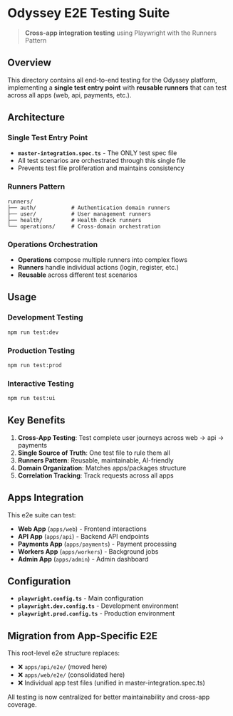 # Odyssey E2E Testing Suite

> **Cross-app integration testing** using Playwright with the Runners Pattern

## Overview
This directory contains all end-to-end testing for the Odyssey platform, implementing a **single test entry point** with **reusable runners** that can test across all apps (web, api, payments, etc.).

## Architecture

### Single Test Entry Point
- **`master-integration.spec.ts`** - The ONLY test spec file
- All test scenarios are orchestrated through this single file
- Prevents test file proliferation and maintains consistency

### Runners Pattern
```
runners/
├── auth/           # Authentication domain runners
├── user/           # User management runners  
├── health/         # Health check runners
└── operations/     # Cross-domain orchestration
```

### Operations Orchestration
- **Operations** compose multiple runners into complex flows
- **Runners** handle individual actions (login, register, etc.)
- **Reusable** across different test scenarios

## Usage

### Development Testing
```bash
npm run test:dev
```

### Production Testing
```bash
npm run test:prod
```

### Interactive Testing
```bash
npm run test:ui
```

## Key Benefits

1. **Cross-App Testing**: Test complete user journeys across web → api → payments
2. **Single Source of Truth**: One test file to rule them all
3. **Runners Pattern**: Reusable, maintainable, AI-friendly
4. **Domain Organization**: Matches apps/packages structure
5. **Correlation Tracking**: Track requests across all apps

## Apps Integration

This e2e suite can test:
- **Web App** (`apps/web`) - Frontend interactions
- **API App** (`apps/api`) - Backend API endpoints  
- **Payments App** (`apps/payments`) - Payment processing
- **Workers App** (`apps/workers`) - Background jobs
- **Admin App** (`apps/admin`) - Admin dashboard

## Configuration

- **`playwright.config.ts`** - Main configuration
- **`playwright.dev.config.ts`** - Development environment
- **`playwright.prod.config.ts`** - Production environment

## Migration from App-Specific E2E

This root-level e2e structure replaces:
- ❌ `apps/api/e2e/` (moved here)
- ❌ `apps/web/e2e/` (consolidated here)
- ❌ Individual app test files (unified in master-integration.spec.ts)

All testing is now centralized for better maintainability and cross-app coverage. 